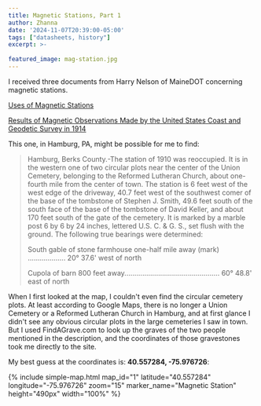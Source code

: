 ```yaml
---
title: Magnetic Stations, Part 1
author: Zhanna
date: '2024-11-07T20:39:00-05:00'
tags: ["datasheets, history"]
excerpt: >-
  
featured_image: mag-station.jpg
---
```


I received three documents from Harry Nelson of MaineDOT concerning magnetic stations. 

[Uses of Magnetic Stations](/assets/docs/publications/Special_Publication_No_213-magnetic-stations.pdf)

[Results of Magnetic Observations Made by the United States Coast and Geodetic Survey in 1914](/assets/docs/publications/SP-No-25-Results-Mag-Obsv-1914.pdf/)

This one, in Hamburg, PA, might be possible for me to find:

> Hamburg, Berks County.-The station of 1910 was reoccupied. It is in the western one of two circular plots 
near the center of the Union Cemetery, belonging to the Reformed Lutheran Church, about one-fourth mile from the 
center of town. The station is 6 feet west of the west edge of the driveway, 40.7 feet west of the southwest comer of 
the base of the tombstone of Stephen J. Smith, 49.6 feet south of the south face of the base of the tombstone of David 
Keller, and about 170 feet south of the gate of the cemetery. It is marked by a marble post 6 by 6 by 24 inches, lettered 
U.S. C. & G. S., set flush with the ground. The following true bearings were determined: 
>
> South gable of stone farmhouse one-half mile away (mark) ................... 20° 37.6' west of north
> 
> Cupola of barn 800 feet away................................................ 60° 48.8' east of north 

When I first looked at the map, I couldn't even find the circular cemetery plots. At least according to Google Maps, there is no longer a Union Cemetery or a Reformed Lutheran Church in Hamburg, and at first glance I didn't see any obvious circular plots in the large cemeteries I saw in town. But I used FindAGrave.com to look up the graves of the two people mentioned in the description, and the coordinates of those gravestones took me directly to the site. 

My best guess at the coordinates is: **40.557284, -75.976726**:

{% include simple-map.html map_id="1" latitude="40.557284" longitude="-75.976726" zoom="15" marker_name="Magnetic Station" height="490px" width="100%" %}
